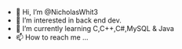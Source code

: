 - 👋 Hi, I’m @NicholasWhit3
- 👀 I’m interested in back end dev.
- 🌱 I’m currently learning C,C++,C#,MySQL & Java
- 📫 How to reach me ...

<!---
NicholasWhit3/NicholasWhit3 is a ✨ special ✨ repository because its `README.md` (this file) appears on your GitHub profile.
You can click the Preview link to take a look at your changes.
--->
